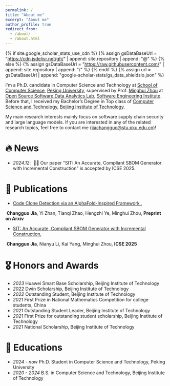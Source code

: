 ```yaml
---
permalink: /
title: "About me"
excerpt: "About me"
author_profile: true
redirect_from: 
  - /about/
  - /about.html
---
```


{% if site.google_scholar_stats_use_cdn %}
{% assign gsDataBaseUrl = "https://cdn.jsdelivr.net/gh/" | append: site.repository | append: "@" %}
{% else %}
{% assign gsDataBaseUrl = "https://raw.githubusercontent.com/" | append: site.repository | append: "/" %}
{% endif %}
{% assign url = gsDataBaseUrl | append: "google-scholar-stats/gs_data_shieldsio.json" %}

<span class='anchor' id='about-me'></span>

I'm a Ph.D. candidate in Computer Science and Technology at [School of Computer Science](https://cs.pku.edu.cn/), [Peking University](https://www.pku.edu.cn/), supervised by Prof. [Minghui Zhou](https://minghuizhou.github.io/) at [Open Source Software Data Analytics Lab](https://osslab-pku.org/), [Software Engineering Institute](http://www.sei.pku.edu.cn/). Before that, I received my Bachelor’s Degree in Top class of [Computer Science and Technology](https://cs.bit.edu.cn/), [Beijing Institute of Technology](https://www.bit.edu.cn/).

My main research interests mainly focus on software supply chain security and large language models. If you are interested in any of the related research topics, feel free to contact me (jiachangguo@stu.pku.edu.cn)!

# 🔥 News
- *2024.12*: &nbsp;🎉🎉 Our paper "SIT: An Accurate, Compliant SBOM Generator with Incremental Construction" is accepted by ICSE 2025. 

# 📝 Publications 

- [Code Clone Detection via an AlphaFold-Inspired Framework
](https://arxiv.org/pdf/2507.15226), 

&nbsp;**Changguo Jia**, Yi Zhan, Tianqi Zhao, Hengzhi Ye, Minghui Zhou, **Preprint on Arxiv**

- [SIT: An Accurate, Compliant SBOM Generator with Incremental Construction](https://github.com), 

&nbsp;**Changguo Jia**, Nianyu Li, Kai Yang, Minghui Zhou, **ICSE 2025**

# 🎖 Honors and Awards
- *2023* Huawei Smart Base Scholarship, Beijing Institute of Technology
- *2022* Dwin Scholarship, Beijing Institute of Technology
- *2022* Outstanding Student, Beijing Institute of Technology
- *2021* First Prize in National Mathematics Competition for college students, China
- *2021* Outstanding Student Leader, Beijing Institute of Technology
- *2021* First Prize for outstanding student scholarship, Beijing Institute of Technology
- *2021* National Scholarship, Beijing Institute of Technology


# 📖 Educations
- *2024 - now* Ph.D. Student in Computer Science and Technology, Peking University
- *2020 - 2024* B.S. in Computer Science and Technology, Beijing Institute of Technology
